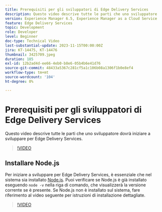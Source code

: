 ```yaml
---
title: Prerequisiti per gli sviluppatori di Edge Delivery Services
description: Questo video descrive tutte le parti che uno sviluppatore dovrà iniziare a sviluppare per Edge Delivery Services.
version: Experience Manager 6.5, Experience Manager as a Cloud Service
feature: Edge Delivery Services
topic: Development
role: Developer
level: Beginner
doc-type: Technical Video
last-substantial-update: 2023-11-15T00:00:00Z
jira: KT-14475, KT-14476
thumbnail: 3425709.jpeg
duration: 185
exl-id: 12b2ad4d-ee66-4eb0-b8e6-05b4b6e41d76
source-git-commit: 48433a5367c281cf5a1c106b08a1306f1b0e8ef4
workflow-type: tm+mt
source-wordcount: '104'
ht-degree: 0%

---
```


# Prerequisiti per gli sviluppatori di Edge Delivery Services

Questo video descrive tutte le parti che uno sviluppatore dovrà iniziare a sviluppare per Edge Delivery Services.

>[!VIDEO](https://video.tv.adobe.com/v/3434592/?learn=on&captions=ita)

## Installare Node.js

Per iniziare a sviluppare per Edge Delivery Services, è essenziale che nel sistema sia installato [Node.js](https://nodejs.org). Puoi verificare se Node.js è già installato eseguendo `node -v` nella riga di comando, che visualizzerà la versione corrente se è presente. Se Node.js non è installato sul sistema, fare riferimento al video seguente per istruzioni di installazione dettagliate.

>[!VIDEO](https://video.tv.adobe.com/v/3438309/?learn=on&captions=ita)
